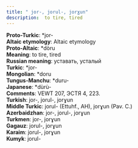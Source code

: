 ```yaml
---
title: " jor-, jorul-, jorɣun"
description:  to tire, tired
---
```


<strong>Proto-Turkic</strong>:  *jor-<br>
<strong>Altaic etymology</strong>:  Altaic etymology<br>
<strong> Proto-Altaic</strong>:  *dòru<br>
<strong>Meaning</strong>:  to tire, tired<br>
<strong>Russian meaning</strong>:  уставать, усталый<br>
<strong>Turkic</strong>:  *jor-<br>
<strong>Mongolian</strong>:  *doru<br>
<strong>Tungus-Manchu</strong>:  *duru-<br>
<strong>Japanese</strong>:  *dùrù-<br>
<strong>Comments</strong>:  VEWT 207, ЭСТЯ 4, 223.<br>
<strong>Turkish</strong>:  jor-, jorul-, jorɣun<br>
<strong>Middle Turkic</strong>:  jorul- (Ettuhf., AH), jorɣun (Pav. C.)<br>
<strong>Azerbaidzhan</strong>:  jor-, jorul-, jorɣun<br>
<strong>Turkmen</strong>:  jor-, jorɣun<br>
<strong>Gagauz</strong>:  jorul-, jorɣun<br>
<strong>Karaim</strong>:  jorul-, jorɣun<br>
<strong>Kumyk</strong>:  jorul-<br>


